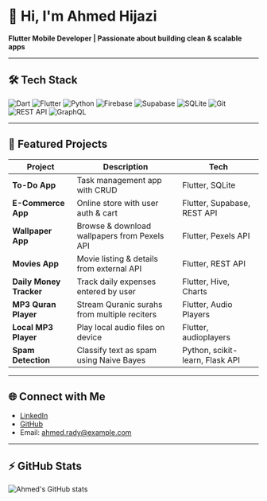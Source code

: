 # 👋 Hi, I'm Ahmed Hijazi

**Flutter Mobile Developer | Passionate about building clean & scalable apps**

---

## 🛠 Tech Stack

![Dart](https://img.shields.io/badge/Dart-0175C2?style=for-the-badge&logo=dart&logoColor=white)
![Flutter](https://img.shields.io/badge/Flutter-02569B?style=for-the-badge&logo=flutter&logoColor=white)
![Python](https://img.shields.io/badge/Python-3776AB?style=for-the-badge&logo=python&logoColor=white)
![Firebase](https://img.shields.io/badge/Firebase-FFCA28?style=for-the-badge&logo=firebase&logoColor=black)
![Supabase](https://img.shields.io/badge/Supabase-3ECF8E?style=for-the-badge&logo=supabase&logoColor=white)
![SQLite](https://img.shields.io/badge/SQLite-003B57?style=for-the-badge&logo=sqlite&logoColor=white)
![Git](https://img.shields.io/badge/Git-F05032?style=for-the-badge&logo=git&logoColor=white)
![REST API](https://img.shields.io/badge/REST_API-FF6C37?style=for-the-badge&logo=rest-api&logoColor=white)
![GraphQL](https://img.shields.io/badge/GraphQL-E10098?style=for-the-badge&logo=graphql&logoColor=white)

---

## 📱 Featured Projects

| Project | Description | Tech |
|---------|-------------|------|
| **To-Do App** | Task management app with CRUD | Flutter, SQLite |
| **E-Commerce App** | Online store with user auth & cart | Flutter, Supabase, REST API |
| **Wallpaper App** | Browse & download wallpapers from Pexels API | Flutter, Pexels API |
| **Movies App** | Movie listing & details from external API | Flutter, REST API |
| **Daily Money Tracker** | Track daily expenses entered by user | Flutter, Hive, Charts |
| **MP3 Quran Player** | Stream Quranic surahs from multiple reciters | Flutter, Audio Players |
| **Local MP3 Player** | Play local audio files on device | Flutter, audioplayers |
| **Spam Detection** | Classify text as spam using Naive Bayes | Python, scikit-learn, Flask API |

---

## 🌐 Connect with Me

- [LinkedIn](https://www.linkedin.com/in/ahmedradyhegazy)
- [GitHub](https://github.com/ahmedrady)  
- Email: ahmed.rady@example.com

---

## ⚡ GitHub Stats

![Ahmed's GitHub stats](https://github-readme-stats.vercel.app/api?username=ahmedrady&show_icons=true&theme=radical)

